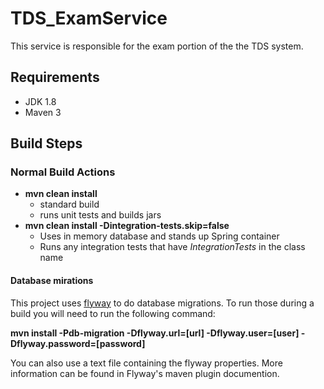 # TDS_ExamService

This service is responsible for the exam portion of the the TDS system. 

## Requirements
* JDK 1.8
* Maven 3

## Build Steps

### Normal Build Actions

* **mvn clean install** 
	* standard build
	* runs unit tests and builds jars
* **mvn clean install -Dintegration-tests.skip=false**
	* Uses in memory database and stands up Spring container
	* Runs any integration tests that have *IntegrationTests* in the class name

#### Database mirations
This project uses [flyway](https://flywaydb.org/) to do database migrations.  To run those during a build you will need to run the following command:
  
**mvn install -Pdb-migration -Dflyway.url=[url] -Dflyway.user=[user] -Dflyway.password=[password]**

You can also use a text file containing the flyway properties.  More information can be found in Flyway's maven plugin documention.